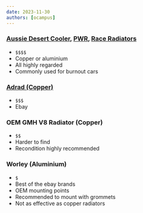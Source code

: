 ```yaml
---
date: 2023-11-30
authors: [ocampus]
---
```


### [Aussie Desert Cooler](https://www.aussiedesertcooler.com.au/), [PWR](https://www.pwr.com.au/), [Race Radiators](http://raceradiators.com.au/)
- `$$$$`
- Copper or aluminium
- All highly regarded
- Commonly used for burnout cars

### [Adrad (Copper)](https://www.adrad.com.au/)
- `$$$`
- Ebay

### OEM GMH V8 Radiator (Copper)
- `$$`
- Harder to find
- Recondition highly recommended

### Worley (Aluminium)
- `$`
- Best of the ebay brands
- OEM mounting points
- Recommended to mount with grommets
- Not as effective as copper radiators
